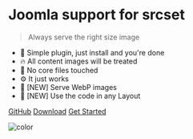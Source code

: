 # Joomla support for srcset

> Always serve the right size image

- 🚀  Simple plugin, just install and you're done
- 🔥  All content images will be treated
- 💎  No core files touched
- ⚙️   It just works
- 🎉 [NEW] Serve WebP images
- 🎉 [NEW] Use the code in any Layout

[GitHub](https://github.com/ttc-freebies/plugin-responsive-images/)
[Download](dist/plg_responsive_3.0.0-beta.zip ':ignore')
[Get Started](/installation)

<!-- background color -->

![color](#333)
